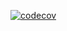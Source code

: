 [![codecov](https://codecov.io/gh/Rpkevin/Faculdade-Trabalhos/graph/badge.svg?token=JS0CL4LHGI)](https://codecov.io/gh/Rpkevin/Faculdade-Trabalhos)
